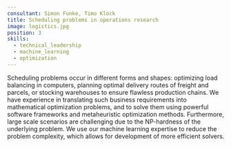 ```yaml
---
consultant: Simon Funke, Timo Klock
title: Scheduling problems in operations research
image: logistics.jpg
position: 3
skills:
  - technical_leadership
  - machine_learning
  - optimization
---
```



<p class="standard-text">
  Scheduling problems occur in different forms and shapes:
  optimizing load balancing in computers, planning optimal delivery routes of freight and parcels, or
  stocking warehouses to ensure flawless production chains. We have experience in translating such business
  requirements into mathematical optimization problems, and to solve them using
  powerful software frameworks and metaheuristic optimization methods. Furthermore, large scale scenarios
  are challenging due to the NP-hardness of the underlying problem.
  We use our machine learning expertise to reduce the problem complexity, which allows for development of 
  more efficient solvers.
</p>
